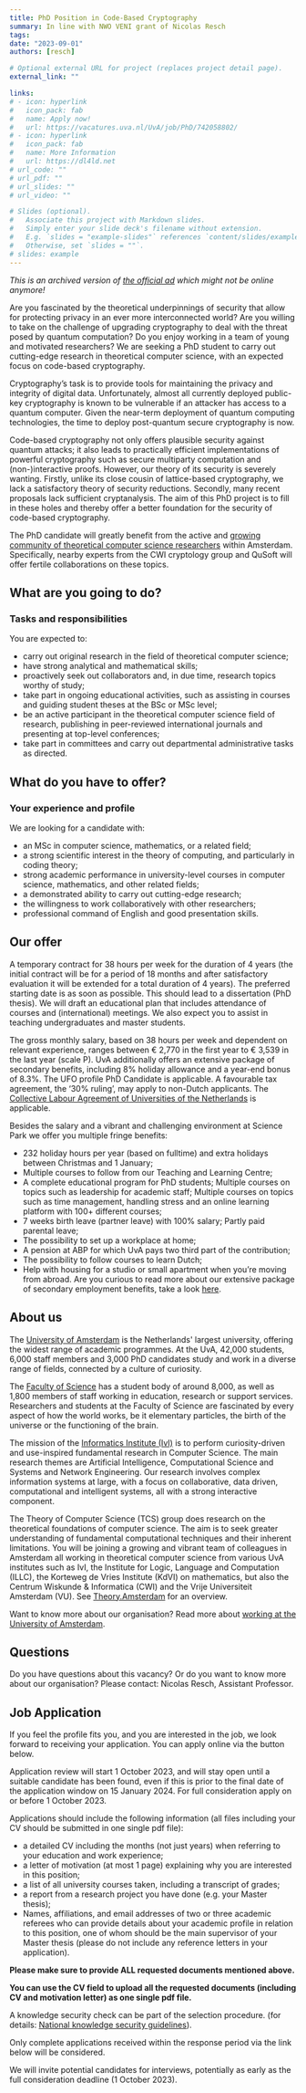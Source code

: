 ```yaml
---
title: PhD Position in Code-Based Cryptography
summary: In line with NWO VENI grant of Nicolas Resch
tags:
date: "2023-09-01"
authors: [resch]

# Optional external URL for project (replaces project detail page).
external_link: ""

links:
# - icon: hyperlink
#   icon_pack: fab
#   name: Apply now!
#   url: https://vacatures.uva.nl/UvA/job/PhD/742058802/
# - icon: hyperlink
#   icon_pack: fab
#   name: More Information
#   url: https://dl4ld.net
# url_code: ""
# url_pdf: ""
# url_slides: ""
# url_video: ""

# Slides (optional).
#   Associate this project with Markdown slides.
#   Simply enter your slide deck's filename without extension.
#   E.g. `slides = "example-slides"` references `content/slides/example-slides.md`.
#   Otherwise, set `slides = ""`.
# slides: example
---
```


*This is an archived version of [the official ad](https://vacatures.uva.nl/UvA/job/PhD-Position-in-Code-Based-Cryptography/777741202/) which might not be online anymore!*


Are you fascinated by the theoretical underpinnings of security that allow for protecting privacy in an ever more interconnected world? Are you willing to take on the challenge of upgrading cryptography to deal with the threat posed by quantum computation? Do you enjoy working in a team of young and motivated researchers? We are seeking a PhD student to carry out cutting-edge research in theoretical computer science, with an expected focus on code-based cryptography. 

 <!--more-->

Cryptography’s task is to provide tools for maintaining the privacy and integrity of digital data. Unfortunately, almost all currently deployed public-key cryptography is known to be vulnerable if an attacker has access to a quantum computer. Given the near-term deployment of quantum computing technologies, the time to deploy post-quantum secure cryptography is now. 

Code-based cryptography not only offers plausible security against quantum attacks; it also leads to practically efficient implementations of powerful cryptography such as secure multiparty computation and (non-)interactive proofs. However, our theory of its security is severely wanting. Firstly, unlike its close cousin of lattice-based cryptography, we lack a satisfactory theory of security reductions. Secondly, many recent proposals lack sufficient cryptanalysis. The aim of this PhD project is to fill in these holes and thereby offer a better foundation for the security of code-based cryptography. 


The PhD candidate will greatly benefit from the active and [growing community of theoretical computer science researchers](https://theory.amsterdam/) within Amsterdam. Specifically, nearby experts from the CWI cryptology group and QuSoft will offer fertile collaborations on these topics.  

## What are you going to do?
### Tasks and responsibilities
You are expected to:
* carry out original research in the field of theoretical computer science;
* have strong analytical and mathematical skills;
* proactively seek out collaborators and, in due time, research topics worthy of study;
* take part in ongoing educational activities, such as assisting in courses and guiding student theses at the BSc or MSc level;
* be an active participant in the theoretical computer science field of research, publishing in peer-reviewed international journals and presenting at top-level conferences;
* take part in committees and carry out departmental administrative tasks as directed.
 

## What do you have to offer?
### Your experience and profile
We are looking for a candidate with:
* an MSc in computer science, mathematics, or a related field;
* a strong scientific interest in the theory of computing, and particularly in coding theory;
* strong academic performance in university-level courses in computer science, mathematics, and other related fields;
* a demonstrated ability to carry out cutting-edge research;
* the willingness to work collaboratively with other researchers;
* professional command of English and good presentation skills.

## Our offer


A temporary contract for 38 hours per week for the duration of 4 years (the initial contract will be for a period of 18 months and after satisfactory evaluation it will be extended for a total duration of 4 years). The preferred starting date is as soon as possible. This should lead to a dissertation (PhD thesis). We will draft an educational plan that includes attendance of courses and (international) meetings. We also expect you to assist in teaching undergraduates and master students.



The gross monthly salary, based on 38 hours per week and dependent on relevant experience, ranges between € 2,770 in the first year to € 3,539 in the last year (scale P). UvA additionally offers an extensive package of secondary benefits, including 8% holiday allowance and a year-end bonus of 8.3%. The UFO profile PhD Candidate is applicable. A favourable tax agreement, the ‘30% ruling’, may apply to non-Dutch applicants. The [Collective Labour Agreement of Universities of the Netherlands](https://www.universiteitenvannederland.nl/en_GB/cao-universiteiten.html) is applicable.

 

Besides the salary and a vibrant and challenging environment at Science Park we offer you multiple fringe benefits:
* 232 holiday hours per year (based on fulltime) and extra holidays between Christmas and 1 January;
* Multiple courses to follow from our Teaching and Learning Centre;
* A complete educational program for PhD students; Multiple courses on topics such as leadership for academic staff;
Multiple courses on topics such as time management, handling stress and an online learning platform with 100+ different courses;
* 7 weeks birth leave (partner leave) with 100% salary;
Partly paid parental leave;
* The possibility to set up a workplace at home;
* A pension at ABP for which UvA pays two third part of the contribution;
* The possibility to follow courses to learn Dutch;
* Help with housing for a studio or small apartment when you’re moving from abroad.
Are you curious to read more about our extensive package of secondary employment benefits, take a look [here](https://www.uva.nl/en/faculty/faculty-of-science/working-at-the-faculty/working-at-the-faculty-of-science.html).

 

## About us

 

The [University of Amsterdam](https://www.uva.nl/en/about-the-uva/about-the-university/about-the-university.html) is the Netherlands' largest university, offering the widest range of academic programmes. At the UvA, 42,000 students, 6,000 staff members and 3,000 PhD candidates study and work in a diverse range of fields, connected by a culture of curiosity.

 

The [Faculty of Science](https://www.uva.nl/en/faculty/faculty-of-science/faculty-of-science.html) has a student body of around 8,000, as well as 1,800 members of staff working in education, research or support services. Researchers and students at the Faculty of Science are fascinated by every aspect of how the world works, be it elementary particles, the birth of the universe or the functioning of the brain.

 

The mission of the [Informatics Institute (IvI)](https://ivi.uva.nl/) is to perform curiosity-driven and use-inspired fundamental research in Computer Science. The main research themes are Artificial Intelligence, Computational Science and Systems and Network Engineering. Our research involves complex information systems at large, with a focus on collaborative, data driven, computational and intelligent systems, all with a strong interactive component.

 

The Theory of Computer Science (TCS) group does research on the theoretical foundations of computer science. The aim is to seek greater understanding of fundamental computational techniques and their inherent limitations. You will be joining a growing and vibrant team of colleagues in Amsterdam all working in theoretical computer science from various UvA institutes such as IvI, the Institute for Logic, Language and Computation (ILLC), the Korteweg de Vries Institute (KdVI) on mathematics, but also the Centrum Wiskunde & Informatica (CWI) and the Vrije Universiteit Amsterdam (VU). See [Theory.Amsterdam](https://theory.amsterdam) for an overview.


 

Want to know more about our organisation? Read more about [working at the University of Amsterdam](https://www.uva.nl/en/about-the-uva/working-at-the-uva/working-at-the-uva.html).

 

## Questions


Do you have questions about this vacancy? Or do you want to know more about our organisation? Please contact:
Nicolas Resch, Assistant Professor.
 

## Job Application

If you feel the profile fits you, and you are interested in the job, we look forward to receiving your application. You can apply online via the button below. 

 
Application review will start 1 October 2023, and will stay open until a suitable candidate has been found, even if this is prior to the final date of the application window on 15 January 2024. For full consideration apply on or before 1 October 2023. 


Applications should include the following information (all files including your CV should be submitted in one single pdf file):
* a detailed CV including the months (not just years) when referring to your education and work experience;
* a letter of motivation (at most 1 page) explaining why you are interested in this position;
* a list of all university courses taken, including a transcript of grades;
* a report from a research project you have done (e.g. your Master thesis);
* Names, affiliations, and email addresses of two or three academic referees who can provide details about your academic profile in relation to this position, one of whom should be the main supervisor of your Master thesis (please do not include any reference letters in your application).
 

**Please make sure to provide ALL requested documents mentioned above.**

**You can use the CV field to upload all the requested documents (including CV and motivation letter) as one single pdf file.**

A knowledge security check can be part of the selection procedure.
(for details: [National knowledge security guidelines](https://open.overheid.nl/documenten/ronl-5379d1b4f8b9784bf518251032507a965be9c92d/pdf)).

Only complete applications received within the response period via the link below will be considered.

We will invite potential candidates for interviews, potentially as early as the full consideration deadline (1 October 2023).
